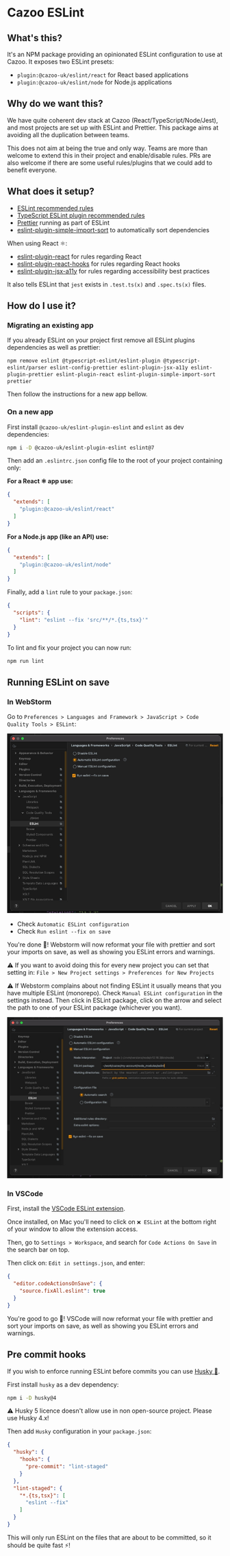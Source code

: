 # Cazoo ESLint

## What's this?

It's an NPM package providing an opinionated ESLint configuration to use at Cazoo.
It exposes two ESLint presets:

- `plugin:@cazoo-uk/eslint/react` for React based applications
- `plugin:@cazoo-uk/eslint/node` for Node.js applications

## Why do we want this?

We have quite coherent dev stack at Cazoo (React/TypeScript/Node/Jest), and most projects are set up with ESLint and Prettier.
This package aims at avoiding all the duplication between teams.

This does not aim at being the true and only way.
Teams are more than welcome to extend this in their project and enable/disable rules.
PRs are also welcome if there are some useful rules/plugins that we could add to benefit everyone.

## What does it setup?

- [ESLint recommended rules](https://eslint.org/docs/rules/)
- [TypeScript ESLint plugin recommended rules](https://www.npmjs.com/package/@typescript-eslint/eslint-plugin)
- [Prettier](https://prettier.io/) running as part of ESLint
- [eslint-plugin-simple-import-sort](https://www.npmjs.com/package/eslint-plugin-simple-import-sort) to automatically sort dependencies

When using React ⚛️:

- [eslint-plugin-react](https://www.npmjs.com/package/eslint-plugin-react) for rules regarding React
- [eslint-plugin-react-hooks](https://www.npmjs.com/package/eslint-plugin-react-hooks) for rules regarding React hooks
- [eslint-plugin-jsx-a11y](https://www.npmjs.com/package/eslint-plugin-jsx-a11y) for rules regarding accessibility best practices

It also tells ESLint that `jest` exists in `.test.ts(x)` and `.spec.ts(x)` files. 

## How do I use it?

### Migrating an existing app

If you already ESLint on your project first remove all ESLint plugins dependencies as well as prettier:

```
npm remove eslint @typescript-eslint/eslint-plugin @typescript-eslint/parser eslint-config-prettier eslint-plugin-jsx-a11y eslint-plugin-prettier eslint-plugin-react eslint-plugin-simple-import-sort prettier
```

Then follow the instructions for a new app bellow.

### On a new app

First install `@cazoo-uk/eslint-plugin-eslint` and `eslint` as dev dependencies:

```bash
npm i -D @cazoo-uk/eslint-plugin-eslint eslint@7
```

Then add an `.eslintrc.json` config file to the root of your project containing only:

**For a React ⚛️ app use:**

```json
{
  "extends": [
    "plugin:@cazoo-uk/eslint/react"
  ]
}
```

**For a Node.js app (like an API) use:**

```json
{
  "extends": [
    "plugin:@cazoo-uk/eslint/node"
  ]
}
```

Finally, add a `lint` rule to your `package.json`:

```json
{
  "scripts": {
    "lint": "eslint --fix 'src/**/*.{ts,tsx}'"
  }
}
```

To lint and fix your project you can now run:

```bash
npm run lint
```

## Running ESLint on save

### In WebStorm

Go to `Preferences > Languages and Framework > JavaScript > Code Quality Tools > ESLint`:

![](readme-resources/webstorm.jpg)

- Check `Automatic ESLint configuration`
- Check `Run eslint --fix on save`

You're done 🎉!
Webstorm will now reformat your file with prettier and sort your imports on save, as well as showing you ESLint errors and warnings.

⚠️ If you want to avoid doing this for every new project you can set that setting in: `File > New Project settings > Preferences for New Projects`

⚠️ If Webstorm complains about not finding ESLint it usually means that you have multiple ESLint (monorepo).
Check `Manual ESLint configuration` in the settings instead.
Then click in ESLint package, click on the arrow and select the path to one of your ESLint package (whichever you want).

![](readme-resources/manual-eslint.jpg)

### In VSCode

First, install the [VSCode ESLint extension](https://marketplace.visualstudio.com/items?itemName=dbaeumer.vscode-eslint).

Once installed, on Mac you'll need to click on `❌ ESLint` at the bottom right of your window to allow the extension access.

Then, go to `Settings > Workspace`, and search for `Code Actions On Save` in the search bar on top.

Then click on: `Edit in settings.json`, and enter:

```json
{
  "editor.codeActionsOnSave": {
    "source.fixAll.eslint": true
  }
}
```

You're good to go 🎉!
VSCode will now reformat your file with prettier and sort your imports on save, as well as showing you ESLint errors and warnings.

## Pre commit hooks

If you wish to enforce running ESLint before commits you can use [Husky 🐶](https://github.com/typicode/husky/tree/master).

First install `husky` as a dev dependency:

```bash
npm i -D husky@4
```

⚠️ Husky 5 licence doesn't allow use in non open-source project.
Please use Husky 4.x!

Then add `Husky` configuration in your `package.json`:

```json
{
  "husky": {
    "hooks": {
      "pre-commit": "lint-staged"
    }
  },
  "lint-staged": {
    "*.{ts,tsx}": [
      "eslint --fix"
    ]
  }
}
```

This will only run ESLint on the files that are about to be committed, so it should be quite fast ⚡️! 
